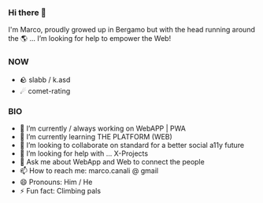 ### Hi there 👋

<!--
**CICCIOSGAMINO/CICCIOSGAMINO** is a ✨ _special_ ✨ repository because its `README.md` (this file) appears on your GitHub profile.
-->

I'm Marco, proudly growed up in Bergamo but with the head running around the 🌎 ... I’m looking for help to empower the Web!

### NOW

- 🪨 slabb / k.asd
- ☄  comet-rating

### BIO

- 🔭 I’m currently / always working on WebAPP | PWA
- 🌱 I’m currently learning THE PLATFORM (WEB)
- 👯 I’m looking to collaborate on standard for a better social a11y future
- 🤔 I’m looking for help with ... X-Projects
- 💬 Ask me about WebApp and Web to connect the people
- 📫 How to reach me: marco.canali @ gmail
- 😄 Pronouns: Him / He
- ⚡ Fun fact: Climbing pals

